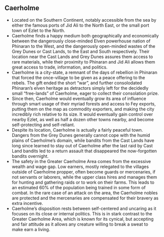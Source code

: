 ## Caerholme
  * Located on the Southern Continent, notably accessible from the sea by either the famous ports of Jid Ali to the North East, or the small port town of Ezlet to the North.
  * Caerholme finds a happy medium both geographically and economically between the dangerously close-minded Elven powerhouse nation of Phinaran to the West, and the dangerously open-minded wastes of the Grey Dunes or Cast Lands, to the East and South respectively.  Their location near the Cast Lands and Grey Dunes assures them access to rare materials, while their proximity to Phinaran and Jid Ali allows them great access to trade, information, and politics.
  * Caerholme is a city-state, a remnant of the days of rebellion in Phinaran that forced the once-village to be given as a peace offering to the rebels.  The gift ended the short “war”, and further consolodated Phinaran’s elven heritage as detractors simply left for the decidedly small “free-lands” of Caerholme, eager to collect their consolation prize.  
  * Since then, Caerholme would eventually grow its area of influence through smart usage of their myriad forests and access to Fey exports, putting them on the map as commodity exporters, and making the city incredibly rich relative to its size.  It would eventually gain control over nearby Ezlet, as well as half a dozen other towns nearby, and become self-protecting and self-reliant.
  * Despite its location, Caerholme is actually a fairly peaceful town.  Dangers from the Grey Dunes generally cannot cope with the humid plains of Caerholme’s domain, while bandits from the Cast Lands have long since learned to stay out of Caerholme after the last raid by Cast Land bandits led to a return assault that disappeared the now-forgotten bandits overnight.
  * The safety in the Greater Caerholme Area comes from the excessive wealth and wage gap.  Low earners, mostly relegated to the villages outside of Caerholme propper, often become guards or mercenaries, if not servants or laborers, while the upper class hires and manages them for hunting and gathering raids or to work on their farms.  This leads to an estimated 60% of the population being trained in some form of combat.  In the rare case of an attack on the area, the Caerholme nobles are protected and the mercenaries are compensated for their bravery as extra incentive.
  * Caerholme’s disposition rests between self-centered and uncaring as it focuses on its close or internal politics.  This is in stark contrast to the Greater Caerholme Area, which is known for its cynical, but accepting and fair attitude as it allows any creature willing to break a sweat to make earn a living.